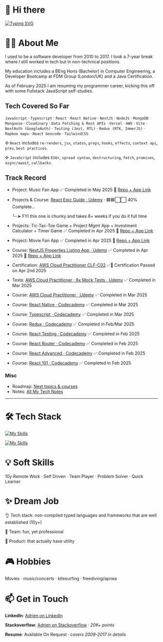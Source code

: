 # 👋 Hi there

[![Typing SVG](https://readme-typing-svg.demolab.com?font=Fira+Code&size=35&pause=1000&width=435&lines=Hello%2C+it's+Adrien;Fullstack+Developer)](https://git.io/typing-svg)

# 🙋‍♂️ About Me

I used to be a software developer from 2010 to 2017. I took a 7-year break where I still worked in tech but in non-technical positions.

My education includes a BEng Hons (Bachelor) in Computer Engineering, a Developer Bootcamp at FDM Group (London/UK) and a Java Certification.

As of February 2025 I am resuming my programmer career, kicking this off with some Fullstack JavaScript self-studies.

## Tech Covered So Far

`JavaScript` · `Typescript` · `React` · `React Native` · `NextJS` · `NodeJS` · `MongoDB` · `Mongoose` · `Cloudinary` · `Data Fetching & Rest APIs` · `Vercel` · `AWS` · `Vite` · `NextAuth (GoogleAuth)` · `Testing (Jest, RTL)` · `Redux (RTK, ImmerJS)` · `Mapbox maps` · `React Geocode` · `TailwindCSS`

✣ `React` includes `re-renders`, `jsx`, `states`, `props`, `hooks`, `effects`, `context api`, `prev`, `best practices`.
 
✣ `JavaScript` includes `ES6+`, `spread syntax`, `destructuring`, `fetch`, `promises`, `async/await`, `callbacks`.

## Track Record

- Project: Music Fan App ✅ Completed in May 2025 🚀 [Repo + App Link](https://github.com/0xadri/poster-it-app)
- Projects & Course: [React Epic Guide · Udemy](https://www.udemy.com/course/react-the-complete-guide-incl-redux/) · 🟩🟩⬜️⬜️ 40% Complete...
  
  ╰┈➤ FYI this one is chunky and takes 6+ weeks if you do it full time
- Projects:  Tic-Tac-Toe Game + Project Mgmt App + Investment Calculator + Timer Game ✅ Completed in Apr 2025 🚀 [Repo + App Link](https://github.com/0xadri/ima-kokode)
- Project: Movie Fan App ✅ Completed in Apr 2025 🚀 [Repo + App Link](https://github.com/0xadri/mini-app/tree/main/mini-app)
- Course: [NextJS Properties Listing App · Udemy](https://www.udemy.com/course/nextjs-from-scratch/) ✅ Completed in Apr 2025 🚀 [Repo + App Link](https://github.com/0xadri/propertypulse)
- Certification: [AWS Cloud Practitioner CLF-C02](https://aws.amazon.com/certification/certified-cloud-practitioner/) ✅📜 Certification Passed on Apr 2nd 2025
- Tests: [AWS Cloud Practitioner · 6x Mock Tests · Udemy](https://www.udemy.com/course/practice-exams-aws-certified-cloud-practitioner/)  ✅ Completed in Mar 2025
- Course: [AWS Cloud Practitioner · Udemy](https://www.udemy.com/course/aws-certified-cloud-practitioner-new/) ✅ Completed in Mar 2025
- Course: [React Native · Codecademy](https://www.codecademy.com/learn/learn-react-native) ✅ Completed in Mar 2025
- Course: [Typescript · Codecademy](https://www.codecademy.com/enrolled/courses/learn-typescript) ✅ Completed in Mar 2025
- Course: [Redux · Codecademy](https://www.codecademy.com/learn/learn-redux) ✅ Completed in Feb/Mar 2025
- Course: [React Testing · Codecademy](https://www.codecademy.com/learn/learn-react-testing) ✅ Completed in Feb 2025
- Course: [React Router · Codecademy](https://www.codecademy.com/learn/learn-react-router) ✅ Completed in Feb 2025
- Course: [React Advanced · Codecademy](https://www.codecademy.com/learn/learn-advanced-react) ✅ Completed in Feb 2025
- Course: [React 101 · Codecademy](https://www.codecademy.com/learn/react-101) ✅ Completed in Feb 2025

### Misc

- Roadmap: [Next topics & courses](https://github.com/0xadri/notes-js/blob/main/__potential-courses-and-topics.md)
- Notes: [All My Tech Notes](https://github.com/0xadri/notes-js)

----------------------------------------

# 🛠️ Tech Stack

[![My Skills](https://skillicons.dev/icons?i=html,css,sass,js,ts,react,nextjs,redux,tailwind,jquery,nodejs,visualstudio,vscode)](https://skillicons.dev)

[![My Skills](https://skillicons.dev/icons?i=mongodb,mysql,aws,git,github,powershell,java,bitbucket,notion,stackoverflow,figma)](https://skillicons.dev)


# 💡 Soft Skills

10y Remote Work · Self Driven · Team Player · Problem Solver · Quick Learner

# ✨ Dream Job

👌 Tech stack: non-compiled typed languages and frameworks that are well established (10y+)

👥 Team: fun, yet professional

📱 Product: that actually have utility

# 🎮 Hobbies 

Movies · music/concerts · kitesurfing · freediving/apnea

# 📫 Get in Touch

**LinkedIn**: [Adrien on LinkedIn](https://www.linkedin.com/in/adrienbe/)

**Stackoverflow**: [Adrien on Stackoverflow](https://stackoverflow.com/users/759452/adri-w-ukraine) · *20K+ points*

**Resume**: Available On Request · *covers 2009-2017 in details*
